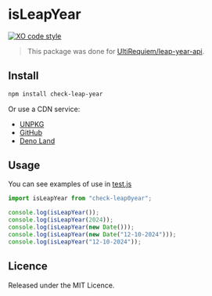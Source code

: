 # isLeapYear

[![XO code style](https://img.shields.io/badge/code_style-XO-5ed9c7.svg)](https://github.com/xojs/xo)

> This package was done for
> [UltiRequiem/leap-year-api](https://github.com/UltiRequiem/leap-year-api).

## Install

```bash
npm install check-leap-year
```

Or use a CDN service:

- [UNPKG](https://unpkg.com/check-leap-year/index.js)
- [GitHub](https://raw.githubusercontent.com/UltiRequiem/check-leap-year/main/index.js)
- [Deno Land](https://deno.land/x/check_leap_year/index.js)

## Usage

You can see examples of use in [test.js](./test.js)

```javascript
import isLeapYear from "check-leap0year";

console.log(isLeapYear());
console.log(isLeapYear(2024));
console.log(isLeapYear(new Date()));
console.log(isLeapYear(new Date("12-10-2024")));
console.log(isLeapYear("12-10-2024"));
```

## Licence

Released under the MIT Licence.
